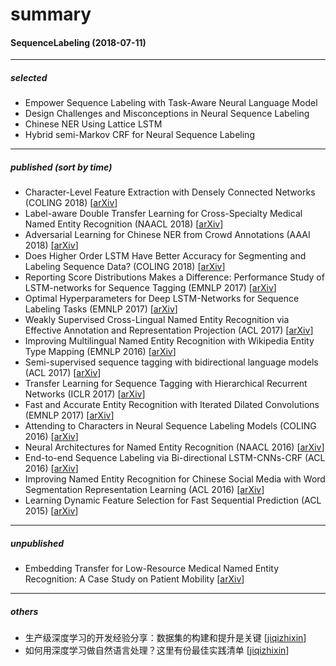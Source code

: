 # summary

#### SequenceLabeling (2018-07-11)
----------
##### selected
- Empower Sequence Labeling with Task-Aware Neural Language Model
- Design Challenges and Misconceptions in Neural Sequence Labeling
- Chinese NER Using Lattice LSTM
- Hybrid semi-Markov CRF for Neural Sequence Labeling
----------
##### published (sort by time)
- Character-Level Feature Extraction with Densely Connected Networks (COLING 2018) [[arXiv](https://arxiv.org/abs/1806.09089v1)]
- Label-aware Double Transfer Learning for Cross-Specialty Medical Named Entity Recognition (NAACL 2018) [[arXiv](https://arxiv.org/abs/1804.09021v2)]
- Adversarial Learning for Chinese NER from Crowd Annotations (AAAI 2018) [[arXiv](https://arxiv.org/abs/1801.05147)]
- Does Higher Order LSTM Have Better Accuracy for Segmenting and Labeling Sequence Data?  (COLING 2018) [[arXiv](https://arxiv.org/abs/1711.08231v3)]
- Reporting Score Distributions Makes a Difference: Performance Study of LSTM-networks for Sequence Tagging (EMNLP 2017) [[arXiv](https://arxiv.org/abs/1707.09861v1)]
- Optimal Hyperparameters for Deep LSTM-Networks for Sequence Labeling Tasks (EMNLP 2017) [[arXiv](https://arxiv.org/abs/1707.06799v2)]
- Weakly Supervised Cross-Lingual Named Entity Recognition via Effective Annotation and Representation Projection (ACL 2017) [[arXiv](https://arxiv.org/abs/1707.02483v1)]
- Improving Multilingual Named Entity Recognition with Wikipedia Entity Type Mapping (EMNLP 2016) [[arXiv](https://arxiv.org/abs/1707.02459v1)]
- Semi-supervised sequence tagging with bidirectional language models (ACL 2017) [[arXiv](https://arxiv.org/abs/1705.00108)]
- Transfer Learning for Sequence Tagging with Hierarchical Recurrent Networks (ICLR 2017) [[arXiv](https://arxiv.org/abs/1703.06345)]
- Fast and Accurate Entity Recognition with Iterated Dilated Convolutions (EMNLP 2017) [[arXiv](https://arxiv.org/abs/1702.02098v3)]
- Attending to Characters in Neural Sequence Labeling Models (COLING 2016) [[arXiv](https://arxiv.org/abs/1611.04361)]
- Neural Architectures for Named Entity Recognition (NAACL 2016) [[arXiv](https://arxiv.org/abs/1603.01360v3)]
- End-to-end Sequence Labeling via Bi-directional LSTM-CNNs-CRF (ACL 2016) [[arXiv](https://arxiv.org/abs/1603.01354)]
- Improving Named Entity Recognition for Chinese Social Media with Word Segmentation Representation Learning (ACL 2016) [[arXiv](https://arxiv.org/abs/1603.00786v2)]
- Learning Dynamic Feature Selection for Fast Sequential Prediction (ACL 2015) [[arXiv](https://arxiv.org/abs/1505.06169v1)]
----------
##### unpublished
- Embedding Transfer for Low-Resource Medical Named Entity Recognition: A Case Study on Patient Mobility [[arXiv](https://arxiv.org/abs/1806.02814v1)]
----------
##### others 
- 生产级深度学习的开发经验分享：数据集的构建和提升是关键 [[jiqizhixin](https://www.jiqizhixin.com/articles/2018-06-09-3)]
- 如何用深度学习做自然语言处理？这里有份最佳实践清单  [[jiqizhixin](https://www.jiqizhixin.com/articles/2017-07-26-5)]


